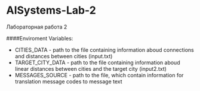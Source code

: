 # AISystems-Lab-2
Лабораторная работа 2

####Enviroment Variables:
+ CITIES_DATA - path to the file containing information aboud connections and distances between cities (input.txt)
+ TARGET_CITY_DATA - path to the file containing information aboud linear distances between cities and the target city (input2.txt)
+ MESSAGES_SOURCE - path to the file, which contain information for translation message codes to message text

